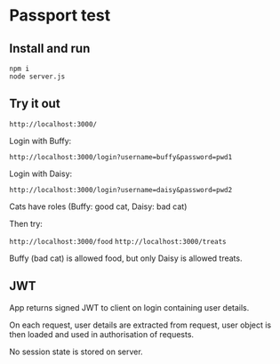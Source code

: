 # Passport test

## Install and run

```
npm i
node server.js
```

## Try it out

```http://localhost:3000/```

Login with Buffy:

```http://localhost:3000/login?username=buffy&password=pwd1```

Login with Daisy:

```http://localhost:3000/login?username=daisy&password=pwd2```

Cats have roles (Buffy: good cat, Daisy: bad cat)

Then try:

```http://localhost:3000/food```
```http://localhost:3000/treats```

Buffy (bad cat) is allowed food, but only Daisy is allowed treats.

## JWT

App returns signed JWT to client on login containing user details.

On each request, user details are extracted from request, user object is then loaded and used in authorisation of requests.

No session state is stored on server.